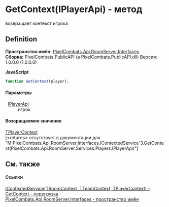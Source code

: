 # GetContext(IPlayerApi) - метод


возвращает контекст игрока



## Definition
**Пространство имён:** <a href="f9e9f261-263f-77ec-094c-46b0a7ac02ae">PixelCombats.Api.RoomServer.Interfaces</a>  
**Сборка:** PixelCombats.PublicAPI (в PixelCombats.PublicAPI.dll) Версия: 1.0.0.0 (1.0.0.0)

**JavaScript**
``` JavaScript
function GetContext(player);
```



#### Параметры
<dl><dt>  <a href="daff9440-f4d4-79a2-3653-919bb66eae04">IPlayerApi</a></dt><dd>игрок</dd></dl>

#### Возвращаемое значение
<a href="7560407f-5a49-03ee-e909-e5d8162d1c67">TPlayerContext</a>  
\[&lt;returns&gt; отсутствует в документации для "M:PixelCombats.Api.RoomServer.Interfaces.IContextedService`3.GetContext(PixelCombats.Api.RoomServer.Services.Players.IPlayerApi)"\]

## См. также


#### Ссылки
<a href="7560407f-5a49-03ee-e909-e5d8162d1c67">IContextedService(TRoomContext, TTeamContext, TPlayerContext) - </a>  
<a href="47c3f909-6fef-7e15-f2d5-a353c7cd654e">GetContext - перегрузка</a>  
<a href="f9e9f261-263f-77ec-094c-46b0a7ac02ae">PixelCombats.Api.RoomServer.Interfaces - пространство имён</a>  
